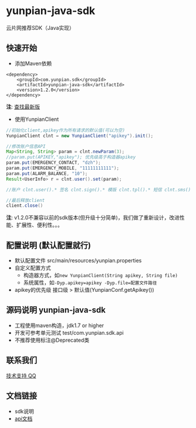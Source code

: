 yunpian-java-sdk
================================
云片网推荐SDK（Java实现）

## 快速开始

- 添加Maven依赖

```
<dependency>
	<groupId>com.yunpian.sdk</groupId>
    <artifactId>yunpian-java-sdk</artifactId>
    <version>1.2.0</version>
</dependency>
```
**注**: [查找最新版](http://search.maven.org/#search%7Cga%7C1%7Cyunpian-java-sdk)

- 使用YunpianClient

```java
//初始化client,apikey作为所有请求的默认值(可以为空)
YunpianClient clnt = new YunpianClient("apikey").init();

//修改账户信息API
Map<String, String> param = clnt.newParam(3);
//param.put(APIKEY,"apikey"); 优先级高于构造器apikey
param.put(EMERGENCY_CONTACT, "dzh");
param.put(EMERGENCY_MOBILE, "11111111111");
param.put(ALARM_BALANCE, "10");
Result<UserInfo> r = clnt.user().set(param);

//账户 clnt.user().* 签名 clnt.sign().* 模版 clnt.tpl().* 短信 clnt.sms().* 语音 clnt.voice().* 流量 clnt.flow().* 隐私通话 clnt.call().*

//最后释放client
client.close() 
```
**注**: v1.2.0不兼容以前的sdk版本(但升级十分简单)，我们做了重新设计，改进性能、扩展性、便利性。。。

## 配置说明 (默认配置就行)

- 默认配置文件 src/main/resources/yunpian.properties
- 自定义配置方式
	- 构造器方式，如`new YunpianClient(String apikey, String file)`
	- 系统属性，如`-Dyp.apikey=apikey -Dyp.file=配置文件路径`
- apikey的优先级 接口级 > 默认值(YunpianConf.getApikey())

## 源码说明 yunpian-java-sdk
- 工程使用maven构造，jdk1.7 or higher
- 开发可参考单元测试 test/com.yunpian.sdk.api
- 不推荐使用标注@Deprecated类

## 联系我们
[技术支持 QQ](https://static.meiqia.com/dist/standalone.html?eid=30951&groupid=0d20ab23ab4702939552b3f81978012f&metadata={"name":"github"})

## 文档链接
- sdk说明
- [api文档](https://www.yunpian.com/api2.0/guide.html)

